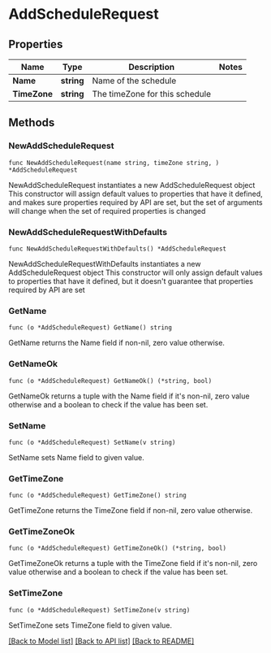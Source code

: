 # AddScheduleRequest

## Properties

Name | Type | Description | Notes
------------ | ------------- | ------------- | -------------
**Name** | **string** | Name of the schedule | 
**TimeZone** | **string** | The timeZone for this schedule | 

## Methods

### NewAddScheduleRequest

`func NewAddScheduleRequest(name string, timeZone string, ) *AddScheduleRequest`

NewAddScheduleRequest instantiates a new AddScheduleRequest object
This constructor will assign default values to properties that have it defined,
and makes sure properties required by API are set, but the set of arguments
will change when the set of required properties is changed

### NewAddScheduleRequestWithDefaults

`func NewAddScheduleRequestWithDefaults() *AddScheduleRequest`

NewAddScheduleRequestWithDefaults instantiates a new AddScheduleRequest object
This constructor will only assign default values to properties that have it defined,
but it doesn't guarantee that properties required by API are set

### GetName

`func (o *AddScheduleRequest) GetName() string`

GetName returns the Name field if non-nil, zero value otherwise.

### GetNameOk

`func (o *AddScheduleRequest) GetNameOk() (*string, bool)`

GetNameOk returns a tuple with the Name field if it's non-nil, zero value otherwise
and a boolean to check if the value has been set.

### SetName

`func (o *AddScheduleRequest) SetName(v string)`

SetName sets Name field to given value.


### GetTimeZone

`func (o *AddScheduleRequest) GetTimeZone() string`

GetTimeZone returns the TimeZone field if non-nil, zero value otherwise.

### GetTimeZoneOk

`func (o *AddScheduleRequest) GetTimeZoneOk() (*string, bool)`

GetTimeZoneOk returns a tuple with the TimeZone field if it's non-nil, zero value otherwise
and a boolean to check if the value has been set.

### SetTimeZone

`func (o *AddScheduleRequest) SetTimeZone(v string)`

SetTimeZone sets TimeZone field to given value.



[[Back to Model list]](../README.md#documentation-for-models) [[Back to API list]](../README.md#documentation-for-api-endpoints) [[Back to README]](../README.md)


